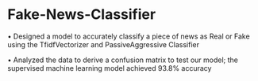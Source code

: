 # Fake-News-Classifier

•	Designed a model to accurately classify a piece of news as Real or Fake using the TfidfVectorizer and PassiveAggressive Classifier


•	Analyzed the data to derive a confusion matrix to test our model; the supervised machine learning model achieved 93.8% accuracy
